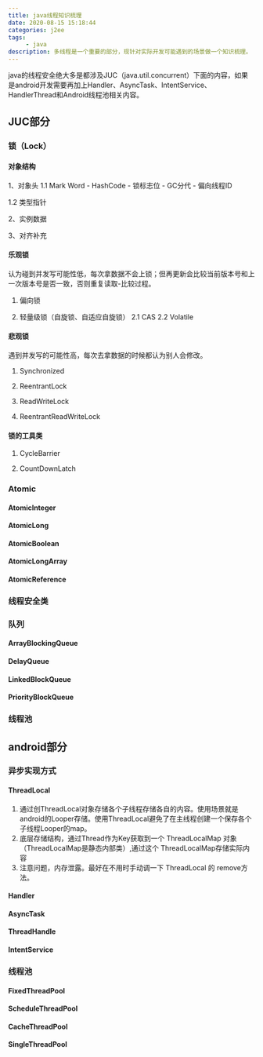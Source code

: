 ```yaml
---
title: java线程知识梳理
date: 2020-08-15 15:18:44
categories: j2ee
tags:
     - java
description: 多线程是一个重要的部分，现针对实际开发可能遇到的场景做一个知识梳理。
---
```

java的线程安全绝大多是都涉及JUC（java.util.concurrent）下面的内容，如果是android开发需要再加上Handler、AsyncTask、IntentService、HandlerThread和Android线程池相关内容。

## JUC部分

### 锁（Lock）
#### 对象结构
1、对象头
1.1 Mark Word
    - HashCode
    - 锁标志位
    - GC分代
    - 偏向线程ID
    
1.2 类型指针

2、实例数据

3、对齐补充

#### 乐观锁
认为碰到并发写可能性低，每次拿数据不会上锁；但再更新会比较当前版本号和上一次版本号是否一致，否则重复读取-比较过程。
1. 偏向锁

2. 轻量级锁（自旋锁、自适应自旋锁）
2.1 CAS
2.2 Volatile

#### 悲观锁
遇到并发写的可能性高，每次去拿数据的时候都认为别人会修改。
1. Synchronized

2. ReentrantLock

3. ReadWriteLock

4.  ReentrantReadWriteLock

#### 锁的工具类
1. CycleBarrier

2. CountDownLatch

### Atomic

#### AtomicInteger

#### AtomicLong

#### AtomicBoolean

#### AtomicLongArray

#### AtomicReference

### 线程安全类

### 队列

#### ArrayBlockingQueue

#### DelayQueue

#### LinkedBlockQueue

#### PriorityBlockQueue

### 线程池

## android部分

### 异步实现方式

#### ThreadLocal
1. 通过创ThreadLocal对象存储各个子线程存储各自的内容。使用场景就是android的Looper存储。使用ThreadLocal避免了在主线程创建一个保存各个子线程Looper的map。
2. 底层存储结构，通过Thread作为Key获取到一个 ThreadLocalMap 对象（ThreadLocalMap是静态内部类）,通过这个 ThreadLocalMap存储实际内容
3. 注意问题，内存泄露。最好在不用时手动调一下 ThreadLocal 的 remove方法。

#### Handler

#### AsyncTask

#### ThreadHandle

#### IntentService

### 线程池

#### FixedThreadPool

#### ScheduleThreadPool

#### CacheThreadPool

#### SingleThreadPool



